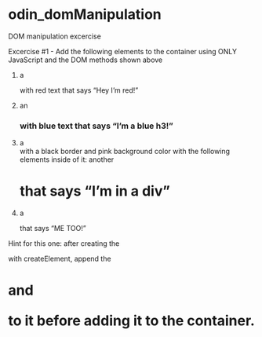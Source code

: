 # odin_domManipulation
DOM manipulation excercise

Excercise #1 - Add the following elements to the container using ONLY JavaScript and the DOM methods shown above

1. a <p> with red text that says “Hey I’m red!”
2. an <h3> with blue text that says “I’m a blue h3!”
3. a <div> with a black border and pink background color with the following elements inside of it:
   another <h1> that says “I’m in a div”
4. a <p> that says “ME TOO!”

Hint for this one: after creating the <div> with createElement, append the <h1> and <p> to it before adding it to the container.


